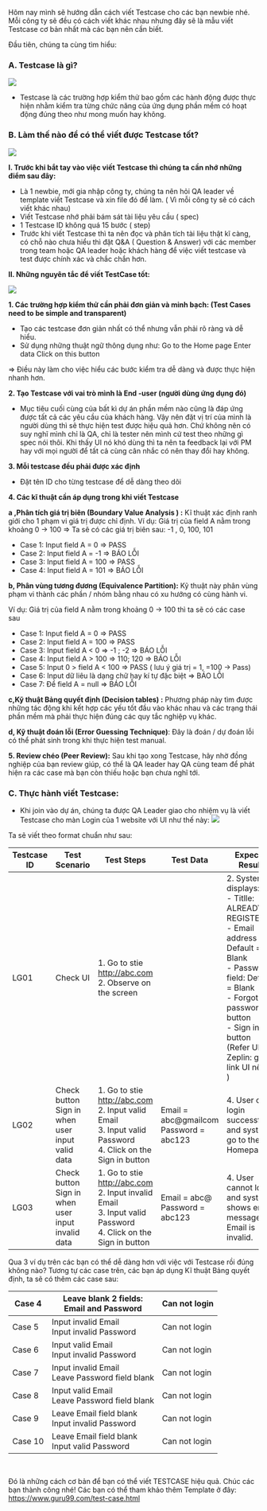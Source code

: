 Hôm nay mình sẽ hướng dẫn cách viết Testcase cho các bạn newbie nhé. Mỗi công ty sẽ đều có cách viết khác nhau nhưng đây sẽ là mẫu viết Testcase cơ bản nhất mà các bạn nên cần biết. 

Đầu tiên, chúng ta cùng tìm hiểu:
### 
### **A. Testcase là gì?**
![](https://images.viblo.asia/8b43138d-034b-45fd-a73b-ff7609118570.png)
- Testcase là các trường hợp kiểm thử bao gồm các hành động được thực hiện nhằm kiểm tra từng chức năng của ứng dụng phần mềm có hoạt động đúng theo như mong muốn hay không. 

### B. Làm thế nào để có thể viết được Testcase tốt?

![](https://images.viblo.asia/d83d6273-7670-43c0-a1ba-289317a9de27.jpg)

  **I. Trước khi bắt tay vào việc viết Testcase thì chúng ta cần nhớ những điểm sau đây:**

+ Là 1 newbie, mới gia nhập công ty, chúng ta nên hỏi QA leader về template viết Testcase và xin file đó để làm. ( Vì mỗi công ty sẽ có cách viết khác nhau)
+ Viết Testcase nhớ phải bám sát tài liệu yêu cầu ( spec)
+ 1 Testcase ID không quá 15 bước ( step)
+ Trước khi viết Testcase thì ta nên đọc và phân tích tài liệu thật kĩ càng, có chỗ nào chưa hiểu thì đặt Q&A ( Question & Answer) với các member trong team hoặc QA leader hoặc khách hàng để việc viết testcase và test được chính xác và chắc chắn hơn. 

**II.  Những nguyên tắc để viết TestCase tốt:**

![](https://images.viblo.asia/a505a8a3-9b1c-4a67-b746-428822a27c4d.png)

**1. Các trường hợp kiểm thử cần phải đơn giản và minh bạch: (Test Cases need to be simple and transparent)**
- Tạo các testcase đơn giản nhất có thể nhưng vẫn phải rõ ràng và dễ hiểu. 
- Sử dụng những thuật ngữ thông dụng như: 
Go to the Home page 
Enter data 
Click on this button 

=> Điều này làm cho việc hiểu các bước kiểm tra dễ dàng và được thực hiện nhanh hơn. 

**2. Tạo Testcase với vai trò mình là End -user (người dùng ứng dụng đó)**

- Mục tiêu cuối cùng của bất kì dự  án phần mềm nào cũng là đáp ứng được tất cả các yêu cầu của khách hàng. Vậy nên đặt vị trí của mình là người dùng thì sẽ thực hiện test được hiệu quả hơn. Chứ không nên có suy nghĩ mình chỉ là QA, chỉ là tester nên mình cứ test theo những gì spec nói thôi. Khi thấy UI nó khó dùng thì ta nên ta feedback lại với PM hay với mọi người để tất cả cùng cân nhắc có nên thay đổi hay không. 

**3. Mỗi testcase đều phải được xác định**

- Đặt tên ID cho từng testcase để dễ dàng theo dõi

**4. Các kĩ thuật cần áp dụng trong khi viết Testcase**

 **a ,Phân tích giá trị biên (Boundary Value Analysis ) :** Kĩ thuật xác định ranh giới cho 1 phạm vi giá trị được chỉ định. 
Ví dụ: Giá trị của field A nằm trong khoảng 0 ->  100 
=> Ta sẽ có các giá trị biên sau: -1 , 0, 100, 101
+ Case 1: Input field A = 0  => PASS
+ Case 2: Input field A = -1 => BÁO LỖI 
+ Case 3: Input field A = 100 => PASS
+ Case 4: Input  field A = 101 => BÁO LỖI  

**b, Phân vùng tương đương  (Equivalence Partition):** Kỹ thuật này phân vùng phạm vi thành các phần / nhóm bằng nhau có xu hướng có cùng hành vi.

Ví dụ: Giá trị của field A nằm trong khoảng 0 ->  100 thì ta sẽ có các case sau
+ Case 1: Input field A = 0  => PASS
+ Case 2: Input field A = 100  => PASS
+ Case 3: Input field A < 0  => -1 ;   -2  => BÁO LỖI 
+ Case 4: Input field A > 100 =>  110;   120 => BÁO LỖI 
+ Case 5: Input  0 > field A < 100 => PASS ( lưu ý giá trị = 1, =100 -> Pass)
+ Case 6: Input dữ liêu là dạng chữ hay kí tự đặc biệt => BÁO LỖI 
+ Case 7: Để field A = null => BÁO LỖI 

**c,Kỹ thuật Bảng quyết định (Decision tables) :** Phương pháp này  tìm được những tác động khi kết hợp các yếu tốt đầu vào khác nhau và các trạng thái phần mềm mà phải thực hiện đúng các quy tắc nghiệp vụ khác.
 
**d, Kỹ thuật đoán lỗi (Error Guessing Technique)**: Đây là đoán / dự đoán lỗi có thể phát sinh trong khi thực hiện test manual.

**5. Review chéo (Peer Review):** Sau khi tạo xong Testcase,  hãy nhờ đồng nghiệp của bạn review giúp, có thể là QA leader hay QA cùng team để phát hiện ra các case mà bạn còn thiếu hoặc bạn chưa nghĩ tới.  

### C. Thực hành viết Testcase: 
-  Khi join vào dự án, chúng ta được QA Leader giao cho nhiệm vụ là viết Testcase cho màn Login của 1 website với UI như thế này:
![](https://images.viblo.asia/adee7428-a65b-494e-a007-1b0ed142fd18.png)

Ta sẽ viết theo format chuẩn như sau:



| Testcase ID | Test Scenario | Test Steps | Test Data | Expected Results | Actual Results| Status |
| -------- | -------- | -------- | -------- | -------- | -------- | -------- |
| LG01     | Check UI      | 1. Go to stie http://abc.com <br> 2. Observe on the screen    |    | 2. System displays: <br> - Titlle: ALREADY REGISTERED? <br> - Email address field: Default = Blank <br> - Password field: Default = Blank <br> - Forgot your password? button <br> - Sign in button   <br>  (Refer UI Zeplin: gắn link UI nếu có )    |As expected     | Pass |
| LG02| Check button Sign in when user input valid data|1. Go to stie http://abc.com <br> 2. Input valid Email <br> 3. Input valid Password <br> 4. Click on the Sign in button |Email = abc@gmailcom <br> Password = abc123  |4. User can login successfully and system go to the Homepage | As expected | Pass|
| LG03     | Check button Sign in when user input invalid data   |1. Go to stie http://abc.com <br> 2. Input invalid Email <br> 3. Input valid Password <br> 4. Click on the Sign in button|Email = abc@ <br> Password = abc123       | 4. User cannot login  and system shows error message: Email is invalid.    |  As expected    |Pass  |

 Qua 3 ví dụ trên các bạn có thể dễ dàng hơn với việc với Testcase rồi đúng không nào? Tương tự các case trên, các bạn áp dụng Kĩ thuật Bảng quyết định, ta sẽ có thêm các case sau:
 
| Case 4 | Leave blank 2 fields: <br> Email and Password | Can not login|
| -------- | -------- | -------- |
| Case 5     | Input invalid Email <br> Input invalid Password |Can not login      |
| Case 6| Input valid Email <br> Input invalid Password| Can not login|
| Case 7| Input invalid Email <br> Leave Password field blank| Can not login|
 | Case 8| Input valid Email <br> Leave Password field blank| Can not login|
 | Case 9| Leave Email field blank <br> Input invalid Password|Can not login|
 | Case 10|  Leave Email field blank <br>Input valid Password| Can not login|
 
 
 <br>
 
Đó là những cách cơ bản để bạn có thể viết TESTCASE hiệu quả. Chúc các bạn thành công nhé!
Các bạn có thể tham khảo thêm Template ở đây:
https://www.guru99.com/test-case.html